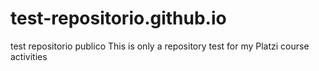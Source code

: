 # test-repositorio.github.io
test repositorio publico
This is only a repository test for my Platzi course activities
